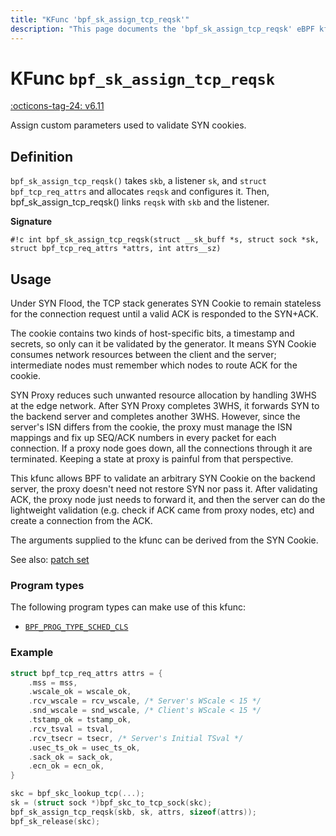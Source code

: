 ```yaml
---
title: "KFunc 'bpf_sk_assign_tcp_reqsk'"
description: "This page documents the 'bpf_sk_assign_tcp_reqsk' eBPF kfunc, including its definition, usage, program types that can use it, and examples."
---
```

# KFunc `bpf_sk_assign_tcp_reqsk`

<!-- [FEATURE_TAG](bpf_sk_assign_tcp_reqsk) -->
[:octicons-tag-24: v6.11](https://github.com/torvalds/linux/commit/e472f88891abbc535a5e16a68a104073985f6061)
<!-- [/FEATURE_TAG] -->

Assign custom parameters used to validate SYN cookies.

## Definition

`bpf_sk_assign_tcp_reqsk()` takes `skb`, a listener `sk`, and `struct bpf_tcp_req_attrs` and allocates `reqsk` and configures it. Then, bpf_sk_assign_tcp_reqsk() links `reqsk` with `skb` and the listener.

**Signature**

<!-- [KFUNC_DEF] -->
`#!c int bpf_sk_assign_tcp_reqsk(struct __sk_buff *s, struct sock *sk, struct bpf_tcp_req_attrs *attrs, int attrs__sz)`
<!-- [/KFUNC_DEF] -->

## Usage

Under SYN Flood, the TCP stack generates SYN Cookie to remain stateless for the connection request until a valid ACK is responded to the SYN+ACK.

The cookie contains two kinds of host-specific bits, a timestamp and secrets, so only can it be validated by the generator. It means SYN Cookie consumes network resources between the client and the server; intermediate nodes must remember which nodes to route ACK for the cookie.

SYN Proxy reduces such unwanted resource allocation by handling <nospell>3WHS</nospell> at the edge network.  After SYN Proxy completes <nospell>3WHS</nospell>, it forwards SYN to the backend server and completes another <nospell>3WHS</nospell>.  However, since the server's <nospell>ISN</nospell> differs from the cookie, the proxy must manage the <nospell>ISN</nospell> mappings and fix up SEQ/ACK numbers in every packet for each connection.  If a proxy node goes down, all the connections through it are terminated.  Keeping a state at proxy is painful from that perspective.

This kfunc allows BPF to validate an arbitrary SYN Cookie on the backend server, the proxy doesn't need not restore SYN nor pass it.  After validating ACK, the proxy node just needs to forward it, and then the server can do the lightweight validation (e.g. check if ACK came from proxy nodes, etc)
and create a connection from the ACK.

The arguments supplied to the kfunc can be derived from the SYN Cookie.

See also: [patch set](https://lore.kernel.org/all/20240115205514.68364-1-kuniyu@amazon.com/)

### Program types

The following program types can make use of this kfunc:

<!-- [KFUNC_PROG_REF] -->
- [`BPF_PROG_TYPE_SCHED_CLS`](../program-type/BPF_PROG_TYPE_SCHED_CLS.md)
<!-- [/KFUNC_PROG_REF] -->

### Example

```c
struct bpf_tcp_req_attrs attrs = {
    .mss = mss,
    .wscale_ok = wscale_ok,
    .rcv_wscale = rcv_wscale, /* Server's WScale < 15 */
    .snd_wscale = snd_wscale, /* Client's WScale < 15 */
    .tstamp_ok = tstamp_ok,
    .rcv_tsval = tsval,
    .rcv_tsecr = tsecr, /* Server's Initial TSval */
    .usec_ts_ok = usec_ts_ok,
    .sack_ok = sack_ok,
    .ecn_ok = ecn_ok,
}

skc = bpf_skc_lookup_tcp(...);
sk = (struct sock *)bpf_skc_to_tcp_sock(skc);
bpf_sk_assign_tcp_reqsk(skb, sk, attrs, sizeof(attrs));
bpf_sk_release(skc);
```
